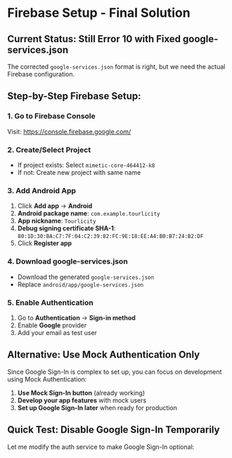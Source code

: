 # Firebase Setup - Final Solution

## Current Status: Still Error 10 with Fixed google-services.json

The corrected `google-services.json` format is right, but we need the actual Firebase configuration.

## Step-by-Step Firebase Setup:

### 1. Go to Firebase Console
Visit: https://console.firebase.google.com/

### 2. Create/Select Project
- If project exists: Select `mimetic-core-464412-k8`
- If not: Create new project with same name

### 3. Add Android App
1. Click **Add app** → **Android**
2. **Android package name**: `com.example.tourlicity`
3. **App nickname**: `Tourlicity`
4. **Debug signing certificate SHA-1**: `80:1D:30:BA:C7:7F:04:C2:39:82:FC:9E:18:EE:A4:B0:B7:24:B2:DF`
5. Click **Register app**

### 4. Download google-services.json
- Download the generated `google-services.json`
- Replace `android/app/google-services.json`

### 5. Enable Authentication
1. Go to **Authentication** → **Sign-in method**
2. Enable **Google** provider
3. Add your email as test user

## Alternative: Use Mock Authentication Only

Since Google Sign-In is complex to set up, you can focus on development using Mock Authentication:

1. **Use Mock Sign-In button** (already working)
2. **Develop your app features** with mock users
3. **Set up Google Sign-In later** when ready for production

## Quick Test: Disable Google Sign-In Temporarily

Let me modify the auth service to make Google Sign-In optional: